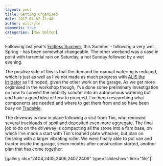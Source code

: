 ```yaml
---
layout: post
title: Getting Organised
date: 2017-04-02 21:48
author: willryle
comments: true
categories: [New Bolton]
---
```

Following last year's <a href="https://willryle.wordpress.com/2016/05/14/endless-summer/" target="_blank">Endless Summer</a>, this Summer - following a very wet Spring - has been somewhat changeable. The other weekend was a case in point with torrential rain on Saturday, a hot Sunday followed by a wet evening.

<!--more-->

The positive side of this is that the demand for manual watering is reduced, which is just as well as I've not made as much progress with <a href="https://willryle.wordpress.com/2016/10/09/alis-the-irrigator/">ALIS the Irrigator</a> as I'd hoped, given the other work on the garage. As we get more organised in the workshop though, I've done some preliminary investigation on how to convert the mobility scooter into an autonomous watering bot and have a good idea of how to proceed. I've been researching what components are needed and where to get them from and so have been busy on <a href="http://trademe.co.nz" target="_blank">TradeMe</a>.

The driveway is now in place following a visit from Tim, who removed several truckloads of spoil and deposited even more aggregate. The final job to do on the driveway is compacting all the stone into a firm base, on which I've made a start with Tim's loaned plate whacker, but plan on finishing with a larger vibrating roller. We were finally able to put van and tractor inside the garage, seven months after construction started, another plan that has come together.

[gallery ids="2404,2405,2406,2407,2409" type="slideshow" link="file"]
